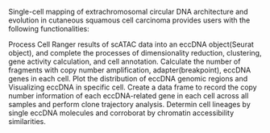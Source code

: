 Single-cell mapping of extrachromosomal circular DNA architecture and evolution in cutaneous squamous cell carcinoma
provides users with the following functionalities:

Process Cell Ranger results of scATAC data into an eccDNA object(Seurat object), and complete the processes of dimensionality reduction, clustering, gene activity calculation, and cell annotation.
Calculate the number of fragments with copy number amplification, adapter(breakpoint), eccDNA genes in each cell. Plot the distribution of eccDNA genomic regions and Visualizing eccDNA in specific cell.
Create a data frame to record the copy number information of each eccDNA-related gene in each cell across all samples and perform clone trajectory analysis.
Determin cell lineages by single eccDNA molecules and corroborat by chromatin accessibility similarities.
